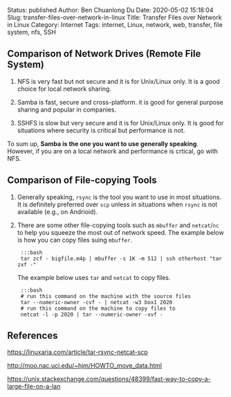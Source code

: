 Status: published
Author: Ben Chuanlong Du
Date: 2020-05-02 15:18:04
Slug: transfer-files-over-network-in-linux
Title: Transfer Files over Network in Linux
Category: Internet
Tags: internet, Linux, network, web, transfer, file system, nfs, SSH


## Comparison of Network Drives (Remote File System)

1. NFS is very fast but not secure and it is for Unix/Linux only. 
    It is a good choice for local network sharing.

2. Samba is fast, secure and cross-platform. 
    it is good for general purpose sharing and popular in companies.

3. SSHFS is slow but very secure and it is for Unix/Linux only. 
    It is good for situations where security is critical but performance is not.

To sum up,
**Samba is the one you want to use generally speaking**.
However,
if you are on a local network and performance is crtical, 
go with NFS.

## Comparison of File-copying Tools

1. Generally speaking, 
    `rsync` is the tool you want to use in most situations. 
    It is definitely preferred over `scp` 
    unless in situations when `rsync` is not available (e.g., on Andrioid).

2. There are some other file-copying tools such as `mbuffer` and `netcat`/`nc`
    to help you squeeze the most out of network speed.
    The example below is how you can copy files suing `mbuffer`.

        :::bash
        tar zcf - bigfile.m4p | mbuffer -s 1K -m 512 | ssh otherhost "tar zxf -"

    The example below uses `tar` and `netcat` to copy files.

        :::bash
        # run this command on the machine with the source files
        tar --numeric-owner -cvf - | netcat -w3 box1 2020
        # run this command on the machine to copy files to
        netcat -l -p 2020 | tar --numeric-owner -xvf -

## References

https://linuxaria.com/article/tar-rsync-netcat-scp

http://moo.nac.uci.edu/~hjm/HOWTO_move_data.html

https://unix.stackexchange.com/questions/48399/fast-way-to-copy-a-large-file-on-a-lan
